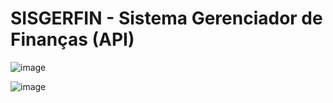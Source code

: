 # SISGERFIN - Sistema Gerenciador de Finanças (API)

![image](https://user-images.githubusercontent.com/77560274/209023674-ad2096c4-bcb8-41d4-81a9-2acd7f23f869.png)

![image](https://user-images.githubusercontent.com/77560274/211100120-62906a4b-2cdb-43c0-a68b-08d8a6488ce2.png)

